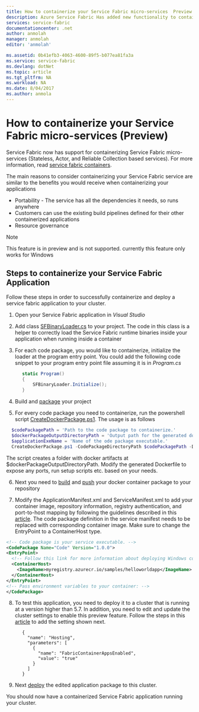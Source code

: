 ```yaml
---
title: How to containerize your Service Fabric micro-services  Preview
description: Azure Service Fabric Has added new functionality to containerize your Service Fabric micro-services. This support is currently in preview.
services: service-fabric
documentationcenter: .net
author: anmolah
manager: anmolah
editor: 'anmolah'

ms.assetid: 0b41efb3-4063-4600-89f5-b077ea81fa3a
ms.service: service-fabric
ms.devlang: dotNet
ms.topic: article
ms.tgt_pltfrm: NA
ms.workload: NA
ms.date: 8/04/2017
ms.author: anmola
---
```

# How to containerize your Service Fabric micro-services (Preview)

Service Fabric now has support for containerizing Service Fabric micro-services (Stateless, Actor, and Reliable Collection based services). For more information, read [service fabric containers](service-fabric-containers-overview.md).

The main reasons to consider containerizing your Service Fabric service are similar to the benefits you would receive when containerizing your applications
-	Portability - The service has all the dependencies it needs, so runs anywhere
-	Customers can use the existing build pipelines defined for their other containerized applications
-	Resource governance


> [!NOTE]
> This feature is in preview and is not supported. currently this feature only works for Windows

## Steps to containerize your Service Fabric Application

Follow these steps in order to successfully containerize and deploy a service fabric application to your cluster.

1. Open your Service Fabric application in *Visual Studio*

2. Add class [SFBinaryLoader.cs](https://github.com/Azure/service-fabric-scripts-and-templates/blob/master/code/SFBinaryLoaderForContainers/SFBinaryLoader.cs) to your project. The code in this class is a helper to correctly load the Service Fabric runtime binaries inside your application when running inside a container

3. For each code package, you would like to containerize, initialize the loader at the program entry point. You could add the following code snippet to your program entry point file assuming it is in *Program.cs*

  ```csharp
        static Program()
        {
            SFBinaryLoader.Initialize();
        }
  ```

4. Build and [package](service-fabric-package-apps.md#Package-App) your project

5. For every code package you need to containerize, run the powershell script [CreateDockerPackage.ps1](https://github.com/Azure/service-fabric-scripts-and-templates/blob/master/scripts/CodePackageToDockerPackage/CreateDockerPackage.ps1). The usage is as follows
  ```powershell
    $codePackagePath = 'Path to the code package to containerize.'
    $dockerPackageOutputDirectoryPath = 'Output path for the generated docker folder.'
    $applicationExeName = 'Name of the ode package executable.'
    CreateDockerPackage.ps1 -CodePackageDirectoryPath $codePackagePath -DockerPackageOutputDirectoryPath $dockerPackageOutputDirectoryPath -ApplicationExeName $applicationExeName
 ```
  The script creates a folder with docker artifacts at $dockerPackageOutputDirectoryPath. Modify the generated Dockerfile to expose any ports, run setup scripts etc. based on your needs.

6. Next you need to [build](service-fabric-get-started-containers.md#Build-Containers) and [push](service-fabric-get-started-containers.md#Push-Containers) your docker container package to your repository

7. Modify the ApplicationManifest.xml and ServiceManifest.xml to add your container image, repository information, registry authentication, and port-to-host mapping by following the guidelines described in this [article](service-fabric-get-started-containers.md). The code package definition in the service manifest needs to be replaced with corresponding container image. Make sure to change the EntryPoint to a ContainerHost type.

  ```xml
<!-- Code package is your service executable. -->
<CodePackage Name="Code" Version="1.0.0">
  <EntryPoint>
    <!-- Follow this link for more information about deploying Windows containers to Service Fabric: https://aka.ms/sfguestcontainers -->
    <ContainerHost>
      <ImageName>myregistry.azurecr.io/samples/helloworldapp</ImageName>
    </ContainerHost>
  </EntryPoint>
  <!-- Pass environment variables to your container: -->    
</CodePackage>
  ```

8. To test this application, you need to deploy it to a cluster that is running at a version higher than 5.7. In addition, you need to edit and update the cluster settings to enable this preview feature. Follow the steps in this [article](service-fabric-cluster-fabric-settings.md) to add the setting shown next.
```
      {
        "name": "Hosting",
        "parameters": [
          {
            "name": "FabricContainerAppsEnabled",
            "value": "true"
          }
        ]
      }
```
9. Next [deploy](service-fabric-deploy-remove-applications.md) the edited application package to this cluster.

You should now have a containerized Service Fabric application running your cluster.
